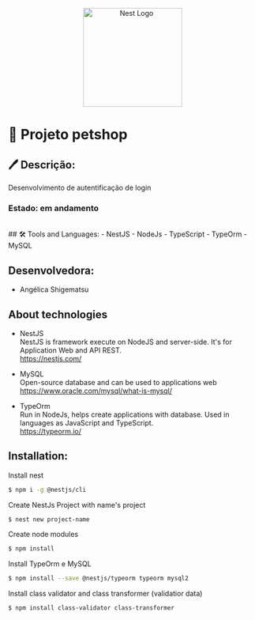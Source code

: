 <p align="center">
  <a href="http://nestjs.com/" target="blank"><img src="https://nestjs.com/img/logo-small.svg" width="200" alt="Nest Logo" /></a>
</p>

#   📝 Projeto petshop
## 🖊 Descrição:
Desenvolvimento de autentificação de login
### Estado: em andamento
<br/>
## 🛠 Tools and Languages:
- NestJS
- NodeJs
- TypeScript
- TypeOrm
- MySQL

## Desenvolvedora:
- Angélica Shigematsu

## About technologies
- NestJS</br>
NestJS is framework execute on NodeJS and server-side. It's for Application Web and API REST.</br>
https://nestjs.com/

- MySQL</br>
Open-source database and can be used to applications web</br>
https://www.oracle.com/mysql/what-is-mysql/

- TypeOrm</br>
Run in NodeJs, helps create applications with database. Used in languages as JavaScript and TypeScript.</br>
https://typeorm.io/

## Installation:
Install nest
```bash
$ npm i -g @nestjs/cli
```
Create NestJs Project with name's project
```bash
$ nest new project-name
```
Create node modules
```bash
$ npm install
```
Install TypeOrm e MySQL
```bash
$ npm install --save @nestjs/typeorm typeorm mysql2
```
Install class validator and class transformer (validatior data)
```bash
$ npm install class-validator class-transformer
```